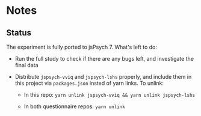 # Notes

## Status

The experiment is fully ported to jsPsych 7. What's left to do:

- Run the full study to check if there are any bugs left, and investigate the
  final data

- Distribute `jspsych-vviq` and `jspsych-lshs` properly, and include them
  in this project via `packages.json` insted of yarn links. To unlink:

  - In this repo: `yarn unlink jspsych-vviq && yarn unlink jspsych-lshs`

  - In both questionnaire repos: `yarn unlink`
